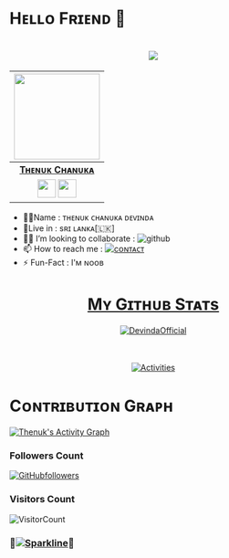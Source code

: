 # Hᴇʟʟᴏ Fʀɪᴇɴᴅ 🥰

<h1 align="center"><a href="https://github.com/Thenuk-Cha/Thenuk-Cha"><img src="https://readme-typing-svg.herokuapp.com?font=calibri&color=purple&size=35&center=true&lines=i'm+thenuk"></a></h1>

| <a href="https://t.me/Devinda_Xz"><img src="https://telegra.ph/file/256b568316b48b660a6f4.jpg" width="150px" height="150px" /></a> |
|:---------------------------------------------------------------------------------------------------------------------------------------: |
|       **[Tʜᴇɴᴜᴋ Cʜᴀɴᴜᴋᴀ](https://t.me/Devinda_Xz)**                                                                                |
| <a href="https://t.me/Devinda_Xz"><img src="https://cdn4.iconfinder.com/data/icons/logos-and-brands/512/335_Telegram_logo-256.png" width="32px" height="32px"></a>                                                                                                                                                                <a href="https://youtube.com/channel/UCGEeplQYBOpE8SBe-GuMDow"><img src="https://cdn3.iconfinder.com/data/icons/2018-social-media-logotypes/1000/2018_social_media_popular_app_logo_youtube-256.png" width="32px" height="32px"></a>                                  
<!-- Your badges
You can use the website to generate badges: https://shields.io/
-->

-  🙋‍♂️Name : ᴛʜᴇɴᴜᴋ ᴄʜᴀɴᴜᴋᴀ ᴅᴇᴠɪɴᴅᴀ <br>
-  🙋Live in : sʀɪ ʟᴀɴᴋᴀ[🇱🇰] <br>
-  🙅‍♂️ I’m looking to collaborate : ![github](https://img.shields.io/badge/On-Github-dark/lightred)  <br>
-  📫 How to reach me : [![cᴏɴᴛᴀᴄᴛ](https://img.shields.io/badge/Contact%20me-On%20Telegram-darkBlue)](https://t.me/ItzMeDevinda)
-  ⚡️ Fun-Fact : I'ᴍ ɴᴏᴏʙ


<div align="center"><a href="https://github.com/DevindaOfficial/DevindaOfficial">

# Mʏ Gɪᴛʜᴜʙ Sᴛᴀᴛs
<p><img align="center" src="https://github-readme-stats.vercel.app/api?username=DevindaOfficial&show_icons=true&theme=midnight-purple" alt="DevindaOfficial" /></p>
</div><br/>
<br/><div align="center">
<a href="https://github.com/DevindaOfficial/DevindaOfficial"><img src="https://metrics.lecoq.io/DevindaOfficial?template=classic&repositories.forks=true&languages=1&languages.colors=github&languages.threshold=0%25&config.timezone=Asia%2FSemarang" alt="Activities"></a>
</div>

# Cᴏɴᴛʀɪʙᴜᴛɪᴏɴ Gʀᴀᴘʜ

  <a href="https://github.com/DevindaOfficial"><img alt="Thenuk's Activity Graph" src="https://activity-graph.herokuapp.com/graph?username=DevindaOfficial&bg_color=1F222E&color=F8D866&line=F85D7F&point=FFFFFF&hide_border=true" /></a>

### **Followers Count**
[![GitHubfollowers](https://img.shields.io/github/followers/DevindaOfficial.svg?style=social&label=Follow&maxAge=25920)](https://github.com/DevindaOfficial?tab=followers)
### **Visitors Count**  
![VisitorCount](https://profile-counter.glitch.me/{DevindaOfficial}/count.svg)

### 🥰[![Sparkline](https://stars.medv.io/Teamultroid/Ultroid.svg)](https://stars.medv.io/DevindaOfficial/DevindaOfficial)🥰

